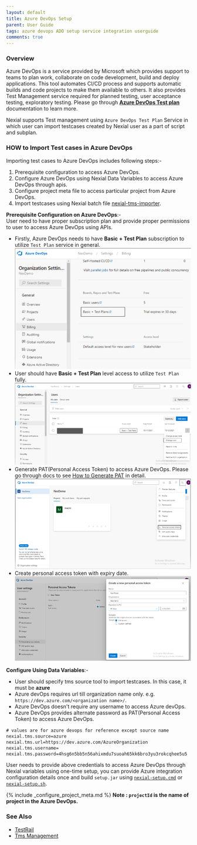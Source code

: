 ```yaml
---
layout: default
title: Azure DevOps Setup
parent: User Guide
tags: azure devops ADO setup service integration userguide
comments: true
---
```



### Overview
Azure DevOps is a service provided by Microsoft which provides support to teams to plan work, collaborate on code
development, build and deploy applications. This tool automates CI/CD process and supports automatic builds and 
code projects to make them available to others. It also provides Test Management service required for planned testing,
user acceptance testing, exploratory testing. Please go through [**Azure DevOps Test plan**](https://docs.microsoft.com/en-in/azure/devops/test/overview?view=azure-devops)
documentation to learn more.

Nexial supports Test management using `Azure DevOps Test Plan` Service in which user can import testcases created by
Nexial user as a part of script and subplan.

### HOW to Import Test cases in Azure DevOps
Importing test cases to Azure DevOps includes following steps:-
1. Prerequisite configuration to access Azure DevOps.
2. Configure Azure DevOps using Nexial Data Variables to access Azure DevOps through apis.
3. Configure project meta file to access particular project from Azure DevOps.
4. Import testcases using Nexial batch file [nexial-tms-importer](./BatchFiles#nexial-tms-importer).

**Prerequisite Configuration on Azure DevOps**:-<br/>
User need to have proper subscription plan and provide proper permissions to user to access Azure DevOps using APIs.
- Firstly, Azure DevOps needs to have **Basic + Test Plan** subscription to utilize `Test Plan` service in general.<br/>
![](image/AzureDevOpsSetup_01.png)<br/>
- User should have **Basic + Test Plan** level access to utilize `Test Plan` fully.<br/>
![](image/AzureDevOpsSetup_02.png)<br/>
- Generate PAT(Personal Access Token) to access Azure DevOps. Please go through docs to see 
[How to Generate PAT](https://docs.microsoft.com/en-us/azure/devops/organizations/account) in detail.<br/>
![](image/AzureDevOpsSetup_03.png)<br/>
- Create personal access token with expiry date.
![](image/AzureDevOpsSetup_04.png)<br/>


**Configure Using Data Variables**:-<br/>
- User should specify tms source tool to import testcases. In this case, it must be **azure**
- Azure devOps requires url till organization name only. e.g. `https://dev.azure.com/<organization name>/`.
- Azure DevOps doesn't require any username to access Azure devOps.
- Azure DevOps provides alternate password as PAT(Personal Access Token) to access Azure DevOps. 

~~~
# values are for azure devops for reference except source name
nexial.tms.source=azure
nexial.tms.url=https://dev.azure.com/AzureOrganization
nexial.tms.username=
nexial.tms.password=4hsg6n5bb5n56ahixmdu7suoah65kk6bro3yu3rokcqhee5u5
~~~

User needs to provide above credentials to access Azure DevOps through Nexial variables using one-time setup, you can
provide Azure integration configuration details once and build `setup.jar` using [`nexial-setup.cmd`](BatchFiles#nexial-setup) 
or [`nexial-setup.sh`](BatchFiles#nexial-setup).

{% include _configure_project_meta.md %}
**Note : `projectId` is the name of project in the Azure DevOps.**

### See Also
- [TestRail](TestRailSetup)
- [Tms Management](TmsManagement)
